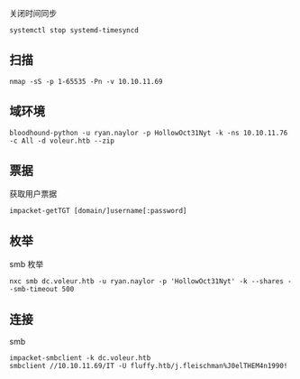 关闭时间同步
```SHELL
systemctl stop systemd-timesyncd
```
## 扫描
```shell
nmap -sS -p 1-65535 -Pn -v 10.10.11.69
```

## 域环境
```SHELL
bloodhound-python -u ryan.naylor -p HollowOct31Nyt -k -ns 10.10.11.76 -c All -d voleur.htb --zip
```
## 票据
获取用户票据
```shell
impacket-getTGT [domain/]username[:password]
```

## 枚举
smb 枚举
```SHELL
nxc smb dc.voleur.htb -u ryan.naylor -p 'HollowOct31Nyt' -k --shares --smb-timeout 500

```

## 连接
smb
```shell
impacket-smbclient -k dc.voleur.htb
smbclient //10.10.11.69/IT -U fluffy.htb/j.fleischman%J0elTHEM4n1990!
```
